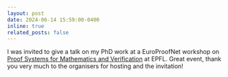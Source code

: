 ```yaml
---
layout: post
date: 2024-06-14 15:59:00-0400
inline: true
related_posts: false
---
```


I was invited to give a talk on my PhD work at a EuroProofNet workshop on [Proof Systems for Mathematics and Verification](https://proofs.swiss/ps/2024/) at EPFL. Great event, thank you very much to the organisers for hosting and the invitation!
